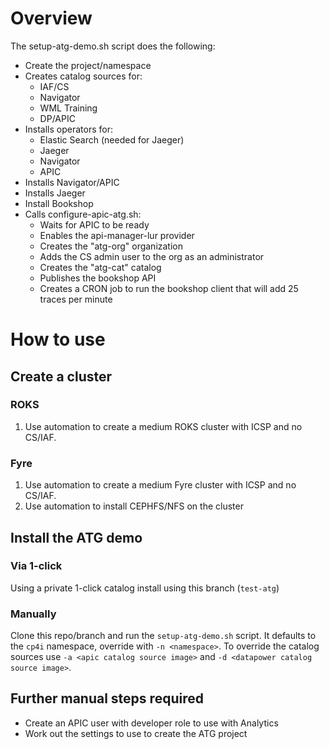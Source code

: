 # Overview
The setup-atg-demo.sh script does the following:
- Create the project/namespace
- Creates catalog sources for:
  - IAF/CS
  - Navigator
  - WML Training
  - DP/APIC
- Installs operators for:
  - Elastic Search (needed for Jaeger)
  - Jaeger
  - Navigator
  - APIC
- Installs Navigator/APIC
- Installs Jaeger
- Install Bookshop
- Calls configure-apic-atg.sh:
  - Waits for APIC to be ready
  - Enables the api-manager-lur provider
  - Creates the "atg-org" organization
  - Adds the CS admin user to the org as an administrator
  - Creates the "atg-cat" catalog
  - Publishes the bookshop API
  - Creates a CRON job to run the bookshop client that will add 25 traces per minute

# How to use
## Create a cluster
### ROKS
1) Use automation to create a medium ROKS cluster with ICSP and no CS/IAF.
### Fyre
1) Use automation to create a medium Fyre cluster with ICSP and no CS/IAF.
2) Use automation to install CEPHFS/NFS on the cluster

## Install the ATG demo
### Via 1-click
Using a private 1-click catalog install using this branch (`test-atg`)

### Manually
Clone this repo/branch and run the `setup-atg-demo.sh` script. It defaults to the `cp4i` namespace,
override with `-n <namespace>`. To override the catalog sources use `-a <apic catalog source image>`
and `-d <datapower catalog source image>`.

## Further manual steps required
- Create an APIC user with developer role to use with Analytics
- Work out the settings to use to create the ATG project
